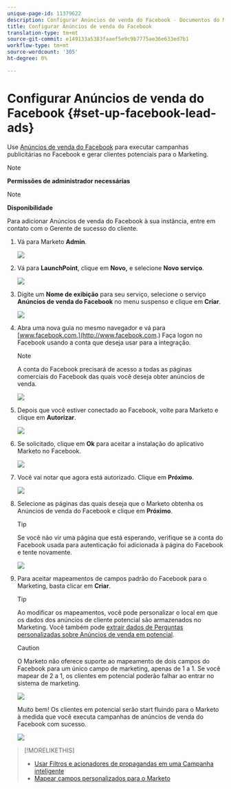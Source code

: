 ```yaml
---
unique-page-id: 11379622
description: Configurar Anúncios de venda do Facebook - Documentos do Marketing - Documentação do produto
title: Configurar Anúncios de venda do Facebook
translation-type: tm+mt
source-git-commit: e149133a5383faaef5e9c9b7775ae36e633ed7b1
workflow-type: tm+mt
source-wordcount: '305'
ht-degree: 0%

---
```



# Configurar Anúncios de venda do Facebook {#set-up-facebook-lead-ads}

Use [Anúncios de venda do Facebook](https://www.facebook.com/business/a/lead-ads) para executar campanhas publicitárias no Facebook e gerar clientes potenciais para o Marketing.

>[!NOTE]
>
>**Permissões de administrador necessárias**

>[!NOTE]
>
>**Disponibilidade**
>
>Para adicionar Anúncios de venda do Facebook à sua instância, entre em contato com o Gerente de sucesso do cliente.

1. Vá para Marketo **Admin**.

   ![](assets/image2016-11-29-10-3a50-3a29.png)

1. Vá para **LaunchPoint**, clique em **Novo,** e selecione **Novo serviço**.

   ![](assets/image2016-11-29-10-3a51-3a11.png)

1. Digite um **Nome de exibição** para seu serviço, selecione o serviço **Anúncios de venda do Facebook** no menu suspenso e clique em **Criar**.

   ![](assets/image2016-11-29-10-3a51-3a47.png)

1. Abra uma nova guia no mesmo navegador e vá para [www.facebook.com.](http://www.facebook.com.) Faça logon no Facebook usando a conta que deseja usar para a integração.

   >[!NOTE]
   >
   >A conta do Facebook precisará de acesso a todas as páginas comerciais do Facebook das quais você deseja obter anúncios de venda.

   ![](assets/image2016-11-29-10-3a52-3a29.png)

1. Depois que você estiver conectado ao Facebook, volte para Marketo e clique em **Autorizar**.

   ![](assets/image2016-11-29-10-3a52-3a51.png)

1. Se solicitado, clique em **Ok** para aceitar a instalação do aplicativo Marketo no Facebook.

   ![](assets/image2016-11-29-10-3a56-3a3.png)

1. Você vai notar que agora está autorizado. Clique em **Próximo**.

   ![](assets/image2016-11-29-10-3a56-3a28.png)

1. Selecione as páginas das quais deseja que o Marketo obtenha os Anúncios de venda do Facebook e clique em **Próximo**.

   >[!TIP]
   >
   >Se você não vir uma página que está esperando, verifique se a conta do Facebook usada para autenticação foi adicionada à página do Facebook e tente novamente.

   ![](assets/image2016-11-29-10-3a58-3a36.png)

1. Para aceitar mapeamentos de campos padrão do Facebook para o Marketing, basta clicar em **Criar**.

   >[!TIP]
   >
   >Ao modificar os mapeamentos, você pode personalizar o local em que os dados dos anúncios de cliente potencial são armazenados no Marketing. Você também pode [extrair dados de Perguntas personalizadas sobre Anúncios de venda em potencial](set-up-facebook-lead-ads/map-custom-fields-to-marketo.md).

   >[!CAUTION]
   >
   >O Marketo não oferece suporte ao mapeamento de dois campos do Facebook para um único campo de marketing, apenas de 1 a 1. Se você mapear de 2 a 1, os clientes em potencial poderão falhar ao entrar no sistema de marketing.

   ![](assets/image2016-11-29-11-3a0-3a2.png)

   Muito bem! Os clientes em potencial serão start fluindo para o Marketo à medida que você executa campanhas de anúncios de venda do Facebook com sucesso.

   ![](assets/image2016-11-29-12-3a32-3a54.png)

>[!MORELIKETHIS]
>
>* [Usar Filtros e acionadores de propagandas em uma Campanha inteligente](use-lead-ads-filters-and-triggers-in-a-smart-campaign.md)
>* [Mapear campos personalizados para o Marketo](set-up-facebook-lead-ads/map-custom-fields-to-marketo.md)

>



